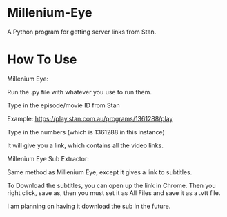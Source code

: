# Millenium-Eye
A Python program for getting server links from Stan.

# How To Use

Millenium Eye:

Run the .py file with whatever you use to run them.

Type in the episode/movie ID from Stan

Example: https://play.stan.com.au/programs/1361288/play

Type in the numbers (which is 1361288 in this instance)

It will give you a link, which contains all the video links.

Millenium Eye Sub Extractor:

Same method as Millenium Eye, except it gives a link to subtitles.

To Download the subtitles, you can open up the link in Chrome. Then you right click, save as, then you must set it as All Files and save it as a .vtt file.

I am planning on having it download the sub in the future.
